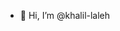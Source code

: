 - 👋 Hi, I’m @khalil-laleh


<!---
khalil-laleh/khalil-laleh is a ✨ special ✨ repository because its `README.md` (this file) appears on your GitHub profile.
You can click the Preview link to take a look at your changes.
--->
